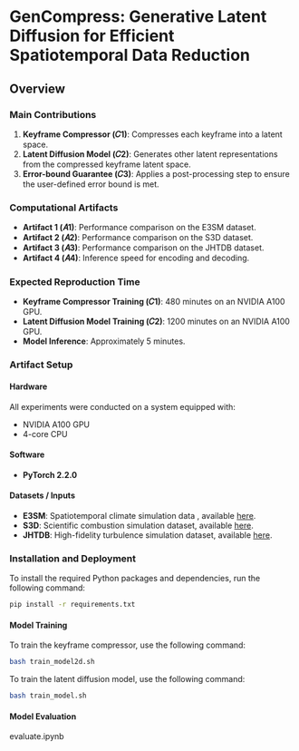 # GenCompress: Generative Latent Diffusion for Efficient Spatiotemporal Data Reduction

## Overview

### Main Contributions

1. **Keyframe Compressor (𝐶1)**: Compresses each keyframe into a latent space.
2. **Latent Diffusion Model (𝐶2)**: Generates other latent representations from the compressed keyframe latent space.
3. **Error-bound Guarantee (𝐶3)**: Applies a post-processing step to ensure the user-defined error bound is met.

### Computational Artifacts

- **Artifact 1 (𝐴1)**: Performance comparison on the E3SM dataset.
- **Artifact 2 (𝐴2)**: Performance comparison on the S3D dataset.
- **Artifact 3 (𝐴3)**: Performance comparison on the JHTDB dataset.
- **Artifact 4 (𝐴4)**: Inference speed for encoding and decoding.

### Expected Reproduction Time

- **Keyframe Compressor Training (𝐶1)**: 480 minutes on an NVIDIA A100 GPU.
- **Latent Diffusion Model Training (𝐶2)**: 1200 minutes on an NVIDIA A100 GPU.
- **Model Inference**: Approximately 5 minutes.

### Artifact Setup

#### Hardware
All experiments were conducted on a system equipped with:
- NVIDIA A100 GPU
- 4-core CPU

#### Software
- **PyTorch 2.2.0**

#### Datasets / Inputs
- **E3SM**: Spatiotemporal climate simulation data , available [here](https://link_to_s3d_dataset).
- **S3D**: Scientific combustion simulation dataset, available [here](https://link_to_s3d_dataset).
- **JHTDB**: High-fidelity turbulence simulation dataset, available [here](https://link_to_jhtdb_dataset).

### Installation and Deployment

To install the required Python packages and dependencies, run the following command:

```bash
pip install -r requirements.txt
```

#### Model Training

To train the keyframe compressor, use the following command:

```bash
bash train_model2d.sh
```

To train the latent diffusion model, use the following command:

```bash
bash train_model.sh
```

#### Model Evaluation
evaluate.ipynb

